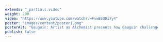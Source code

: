 ```yaml
---
extends: "_partials.video"
weight: 200
video: "https://www.youtube.com/watch?v=FvwB6QDi7y4"
poster: "images/content/poster1.png"
posterAlt: "Gauguin: Artist as Alchemist presents how Gauguin challenged cultural, geographic, and material boundaries to create his multidimensional body of work."
publish: false
---
```


